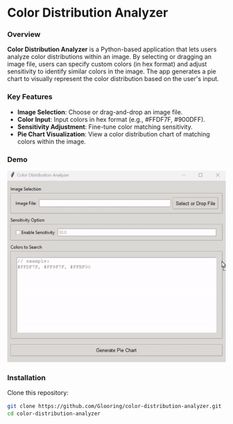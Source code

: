 # Color Distribution Analyzer

### Overview
**Color Distribution Analyzer** is a Python-based application that lets users analyze color distributions within an image. By selecting or dragging an image file, users can specify custom colors (in hex format) and adjust sensitivity to identify similar colors in the image. The app generates a pie chart to visually represent the color distribution based on the user's input.

### Key Features
- **Image Selection**: Choose or drag-and-drop an image file.
- **Color Input**: Input colors in hex format (e.g., #FFDF7F, #900DFF).
- **Sensitivity Adjustment**: Fine-tune color matching sensitivity.
- **Pie Chart Visualization**: View a color distribution chart of matching colors within the image.

### Demo
<img src="media/demo.gif" width="600">

### Installation
Clone this repository:
```bash
git clone https://github.com/Glooring/color-distribution-analyzer.git
cd color-distribution-analyzer
